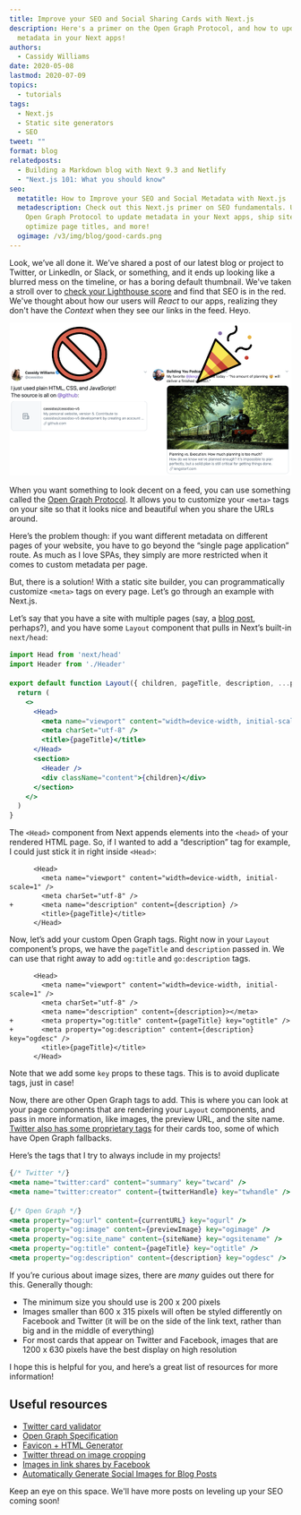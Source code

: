 ```yaml
---
title: Improve your SEO and Social Sharing Cards with Next.js
description: Here's a primer on the Open Graph Protocol, and how to update
  metadata in your Next apps!
authors:
  - Cassidy Williams
date: 2020-05-08
lastmod: 2020-07-09
topics:
  - tutorials
tags:
  - Next.js
  - Static site generators
  - SEO
tweet: ""
format: blog
relatedposts:
  - Building a Markdown blog with Next 9.3 and Netlify
  - "Next.js 101: What you should know"
seo:
  metatitle: How to Improve your SEO and Social Metadata with Next.js
  metadescription: Check out this Next.js primer on SEO fundamentals. Utilize the
    Open Graph Protocol to update metadata in your Next apps, ship sites with
    optimize page titles, and more!
  ogimage: /v3/img/blog/good-cards.png
---
```


Look, we’ve all done it. We’ve shared a post of our latest blog or project to Twitter, or LinkedIn, or Slack, or something, and it ends up looking like a blurred mess on the timeline, or has a boring default thumbnail. We've taken a stroll over to [check your Lighthouse score](https://web.dev/measure/) and find that SEO is in the red. We've thought about how our users will *React* to our apps, realizing they don't have the *Context* when they see our links in the feed. Heyo.

![On the left, a generic, unhelpful link. On the right, a properly tagged site!](/v3/img/blog/boo.png "Look what you can do if you try")

When you want something to look decent on a feed, you can use something called the [Open Graph Protocol](https://ogp.me/). It allows you to customize your `<meta>` tags on your site so that it looks nice and beautiful when you share the URLs around.

Here’s the problem though: if you want different metadata on different pages of your website, you have to go beyond the “single page application” route. As much as I love SPAs, they simply are more restricted when it comes to custom metadata per page.

But, there is a solution! With a static site builder, you can programmatically customize `<meta>` tags on every page. Let’s go through an example with Next.js.

Let’s say that you have a site with multiple pages (say, a [blog post](https://url.netlify.com/rJreiI15L), perhaps?), and you have some `Layout` component that pulls in Next’s built-in `next/head`:

```jsx
import Head from 'next/head'
import Header from './Header'

export default function Layout({ children, pageTitle, description, ...props }) {
  return (
    <>
      <Head>
        <meta name="viewport" content="width=device-width, initial-scale=1" />
        <meta charSet="utf-8" />
        <title>{pageTitle}</title>
      </Head>
      <section>
        <Header />
        <div className="content">{children}</div>
      </section>
    </>
  )
}
```

The `<Head>` component from Next appends elements into the `<head>` of your rendered HTML page. So, if I wanted to add a “description” tag for example, I could just stick it in right inside `<Head>`:

```diff-jsx
      <Head>
        <meta name="viewport" content="width=device-width, initial-scale=1" />
        <meta charSet="utf-8" />
+       <meta name="description" content={description} />
        <title>{pageTitle}</title>
      </Head>
```

Now, let’s add your custom Open Graph tags. Right now in your `Layout` component’s props, we have the `pageTitle` and `description` passed in. We can use that right away to add `og:title` and `go:description` tags.

```diff-jsx
      <Head>
        <meta name="viewport" content="width=device-width, initial-scale=1" />
        <meta charSet="utf-8" />
        <meta name="description" content={description}></meta>
+       <meta property="og:title" content={pageTitle} key="ogtitle" />
+       <meta property="og:description" content={description} key="ogdesc" />
        <title>{pageTitle}</title>
      </Head>
```

Note that we add some `key` props to these tags. This is to avoid duplicate tags, just in case!

Now, there are other Open Graph tags to add. This is where you can look at your page components that are rendering your `Layout` components, and pass in more information, like images, the preview URL, and the site name. [Twitter also has some proprietary tags](https://developer.twitter.com/en/docs/tweets/optimize-with-cards/overview/markup) for their cards too, some of which have Open Graph fallbacks.

Here’s the tags that I try to always include in my projects!

```jsx
{/* Twitter */}
<meta name="twitter:card" content="summary" key="twcard" />
<meta name="twitter:creator" content={twitterHandle} key="twhandle" />

{/* Open Graph */}
<meta property="og:url" content={currentURL} key="ogurl" />
<meta property="og:image" content={previewImage} key="ogimage" />
<meta property="og:site_name" content={siteName} key="ogsitename" />
<meta property="og:title" content={pageTitle} key="ogtitle" />
<meta property="og:description" content={description} key="ogdesc" />
```

If you’re curious about image sizes, there are *many* guides out there for this. Generally though:

* The minimum size you should use is 200 x 200 pixels
* Images smaller than 600 x 315 pixels will often be styled differently on Facebook and Twitter (it will be on the side of the link text, rather than big and in the middle of everything)
* For most cards that appear on Twitter and Facebook, images that are 1200 x 630 pixels have the best display on high resolution

I hope this is helpful for you, and here’s a great list of resources for more information!

## Useful resources

* [Twitter card validator](https://cards-dev.twitter.com/validator)
* [Open Graph Specification](https://ogp.me/)
* [Favicon + HTML Generator](https://realfavicongenerator.net/)
* [Twitter thread on image cropping](https://twitter.com/nanobop/status/1255002567131557888)
* [Images in link shares by Facebook](https://developers.facebook.com/docs/sharing/webmasters/images/)
* [Automatically Generate Social Images for Blog Posts](https://www.learnwithjason.dev/blog/auto-generate-social-image/)

Keep an eye on this space. We'll have more posts on leveling up your SEO coming soon!

